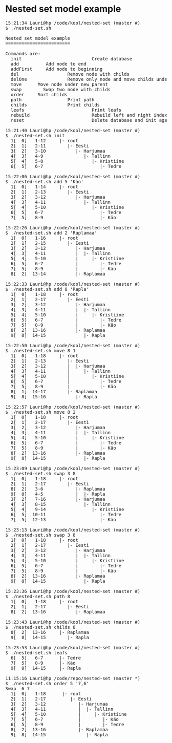 Nested set model example
========================


<pre>
15:21:34 Lauri@hp /code/kool/nested-set (master #)
$ ./nested-set.sh

Nested set model example
========================

Commands are:
  init                          Create database
  add <parent_id> <name>        Add node to end
  addFirst <parent_id> <name>   Add node to beginning
  del <node_id>                 Remove node with childs
  delOne <node_id>              Remove only node and move childs under parent
  move <node_id> <parent_id>    Move node under new parent
  swap <node_id> <node_id>      Swap two node with childs
  order <node_id> <child_ids>   Sort childs
  path <node_id>                Print path
  childs <node_id>              Print childs
  leafs                         Print leafs
  rebuild                       Rebuild left and right indexes
  reset                         Delete database and init again

15:21:40 Lauri@hp /code/kool/nested-set (master #)
$ ./nested-set.sh init
  1[  0]   1-12     |- root
  2[  1]   2-11        |- Eesti
  3[  2]   3-10           |- Harjumaa
  4[  3]   4-9               |- Tallinn
  5[  4]   5-8                  |- Kristiine
  6[  5]   6-7                     |- Tedre

15:22:06 Lauri@hp /code/kool/nested-set (master #)
$ ./nested-set.sh add 5 'Käo'
  1[  0]   1-14     |- root
  2[  1]   2-13        |- Eesti
  3[  2]   3-12           |- Harjumaa
  4[  3]   4-11              |- Tallinn
  5[  4]   5-10                 |- Kristiine
  6[  5]   6-7                     |- Tedre
  7[  5]   8-9                     |- Käo

15:22:26 Lauri@hp /code/kool/nested-set (master #)
$ ./nested-set.sh add 2 'Raplamaa'
  1[  0]   1-16     |- root
  2[  1]   2-15        |- Eesti
  3[  2]   3-12           |- Harjumaa
  4[  3]   4-11           |  |- Tallinn
  5[  4]   5-10           |     |- Kristiine
  6[  5]   6-7            |        |- Tedre
  7[  5]   8-9            |        |- Käo
  8[  2]  13-14           |- Raplamaa

15:22:33 Lauri@hp /code/kool/nested-set (master #)
$ ./nested-set.sh add 8 'Rapla'
  1[  0]   1-18     |- root
  2[  1]   2-17        |- Eesti
  3[  2]   3-12           |- Harjumaa
  4[  3]   4-11           |  |- Tallinn
  5[  4]   5-10           |     |- Kristiine
  6[  5]   6-7            |        |- Tedre
  7[  5]   8-9            |        |- Käo
  8[  2]  13-16           |- Raplamaa
  9[  8]  14-15              |- Rapla

15:22:50 Lauri@hp /code/kool/nested-set (master #)
$ ./nested-set.sh move 8 1
  1[  0]   1-18     |- root
  2[  1]   2-13        |- Eesti
  3[  2]   3-12        |  |- Harjumaa
  4[  3]   4-11        |     |- Tallinn
  5[  4]   5-10        |        |- Kristiine
  6[  5]   6-7         |           |- Tedre
  7[  5]   8-9         |           |- Käo
  8[  1]  14-17        |- Raplamaa
  9[  8]  15-16           |- Rapla

15:22:57 Lauri@hp /code/kool/nested-set (master #)
$ ./nested-set.sh move 8 2
  1[  0]   1-18     |- root
  2[  1]   2-17        |- Eesti
  3[  2]   3-12           |- Harjumaa
  4[  3]   4-11           |  |- Tallinn
  5[  4]   5-10           |     |- Kristiine
  6[  5]   6-7            |        |- Tedre
  7[  5]   8-9            |        |- Käo
  8[  2]  13-16           |- Raplamaa
  9[  8]  14-15              |- Rapla

15:23:09 Lauri@hp /code/kool/nested-set (master #)
$ ./nested-set.sh swap 3 8
  1[  0]   1-18     |- root
  2[  1]   2-17        |- Eesti
  8[  2]   3-6            |- Raplamaa
  9[  8]   4-5            |  |- Rapla
  3[  2]   7-16           |- Harjumaa
  4[  3]   8-15              |- Tallinn
  5[  4]   9-14                 |- Kristiine
  6[  5]  10-11                    |- Tedre
  7[  5]  12-13                    |- Käo

15:23:13 Lauri@hp /code/kool/nested-set (master #)
$ ./nested-set.sh swap 3 8
  1[  0]   1-18     |- root
  2[  1]   2-17        |- Eesti
  3[  2]   3-12           |- Harjumaa
  4[  3]   4-11           |  |- Tallinn
  5[  4]   5-10           |     |- Kristiine
  6[  5]   6-7            |        |- Tedre
  7[  5]   8-9            |        |- Käo
  8[  2]  13-16           |- Raplamaa
  9[  8]  14-15              |- Rapla

15:23:36 Lauri@hp /code/kool/nested-set (master #)
$ ./nested-set.sh path 8
  1[  0]   1-18     |- root
  2[  1]   2-17        |- Eesti
  8[  2]  13-16           |- Raplamaa

15:23:43 Lauri@hp /code/kool/nested-set (master #)
$ ./nested-set.sh childs 8
  8[  2]  13-16     |- Raplamaa
  9[  8]  14-15        |- Rapla

15:23:53 Lauri@hp /code/kool/nested-set (master #)
$ ./nested-set.sh leafs
  6[  5]   6-7      |- Tedre
  7[  5]   8-9      |- Käo
  9[  8]  14-15     |- Rapla

11:15:16 Lauri@hp /code/repo/nested-set (master *)
$ ./nested-set.sh order 5 '7,6'
Swap  6 7
  1[  0]   1-18      |- root
  2[  1]   2-17         |- Eesti
  3[  2]   3-12            |- Harjumaa
  4[  3]   4-11            |  |- Tallinn
  5[  4]   5-10            |     |- Kristiine
  7[  5]   6-7             |        |- Käo
  6[  5]   8-9             |        |- Tedre
  8[  2]  13-16            |- Raplamaa
  9[  8]  14-15               |- Rapla

</pre>

